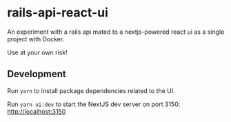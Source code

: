 # rails-api-react-ui

An experiment with a rails api mated to a nextjs-powered react ui as a single project with Docker.

Use at your own risk!

## Development

Run `yarn` to install package dependencies related to the UI.

Run `yarn ui:dev` to start the NextJS dev server on port 3150: <http://localhost:3150>


